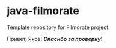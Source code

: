 # java-filmorate
Template repository for Filmorate project.

Привет, Яков!  **_Спасибо за проверку_**!